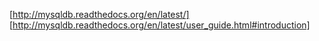 [http://mysqldb.readthedocs.org/en/latest/]
[http://mysqldb.readthedocs.org/en/latest/user_guide.html#introduction]
# 
